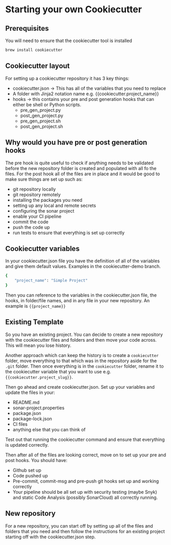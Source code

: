# Starting your own Cookiecutter

## Prerequisites

You will need to ensure that the cookiecutter tool is installed

```sh
brew install cookiecutter
```

## Cookiecutter layout

For setting up a cookiecutter repository it has 3 key things:

- cookiecutter.json -> This has all of the variables that you need to replace
- A folder with Jinja2 notation name e.g. {{cookiecutter.project_name}}
- hooks -> this contains your pre and post generation hooks that can either be shell or Python scripts.
  - pre_gen_project.py
  - post_gen_project.py
  - pre_gen_project.sh
  - post_gen_project.sh

## Why would you have pre or post generation hooks

The pre hook is quite useful to check if anything needs to be validated before the new repository folder is created and populated with all fo the files.  For the post hook all of the files are in place and it would be good to make sure things are set up such as:

- git repository locally
- git repository remotely
- installing the packages you need
- setting up any local and remote secrets
- configuring the sonar project
- enable your CI pipeline
- commit the code
- push the code up
- run tests to ensure that everything is set up correctly

## Cookiecutter variables

In your cookiecutter.json file you have the definition of all of the variables and give them default values.  Examples in the cookiecutter-demo branch.

```sh
{
    "project_name": "Simple Project"
}
```

Then you can reference to the variables in the cookiecutter.json file, the hooks, in folder/file names, and in any file in your new repository.  An example is `{{project_name}}`

## Existing Template

So you have an existing project.  You can decide to create a new repository with the cookiecutter files and folders and then move your code across.  This will mean you lose history.

Another approach which can keep the history is to create a `cookiecutter` folder, move everything to that which was in the repository aside for the `.git` folder.  Then once everything is in the `cookiecutter` folder, rename it to the cookiecutter variable that you want to use e.g. `{{cookiecutter.project_slug}}`.  

Then go ahead and create cookiecutter.json.  Set up your variables and update the files in your:

- README.md
- sonar-project.properties
- package.json
- package-lock.json
- CI files
- anything else that you can think of

Test out that running the cookiecutter command and ensure that everything is updated correctly.

Then after all of the files are looking correct, move on to set up your pre and post hooks.  You should have:

- Github set up
- Code pushed up
- Pre-commit, commit-msg and pre-push git hooks set up and working correctly
- Your pipeline should be all set up with security testing (maybe Snyk) and static Code Analysis (possibly SonarCloud) all correctly running.

## New repository

For a new repository, you can start off by setting up all of the files and folders that you need and then follow the instructions for an existing project starting off with the cookiecutter.json step.
